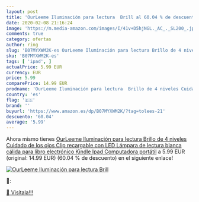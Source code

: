 ```yaml
---
layout: post
title: 'OurLeeme Iluminación para lectura  Brill al 60.04 % de descuento'
date: 2020-02-08 21:16:24
image: 'https://m.media-amazon.com/images/I/41v+D5hjNGL._AC_._SL200_.jpg'
comments: true
category: ofertas
author: ring
slug: 'B07MYXWM2K-es OurLeeme Iluminación para lectura Brillo de 4 niveles...'
sku: 'B07MYXWM2K-es'
tags: [ 'ipad', ]
actualPrice: 5.99 EUR
currency: EUR
price: 5.99
comparePrice: 14.99 EUR
prodname: 'OurLeeme Iluminación para lectura  Brillo de 4 niveles Cuidado de los ojos Clip recargable con LED  Lámpara de lectura blanca cálida para libro electrónico  Kindle  Ipad  Computadora portátil'
country: 'es'
flag: '🇪🇸'
brand: ''
buyurl: 'https://www.amazon.es/dp/B07MYXWM2K/?tag=tolees-21'
descuento: '60.04'
average: '5.99'
---
```


Ahora mismo tienes [OurLeeme Iluminación para lectura  Brillo de 4 niveles Cuidado de los ojos Clip recargable con LED  Lámpara de lectura blanca cálida para libro electrónico  Kindle  Ipad  Computadora portátil](https://www.amazon.es/dp/B07MYXWM2K/?tag=tolees-21) a 5.99 EUR (original: 14.99 EUR) (60.04 %  de descuento) en el siguiente enlace!

[![OurLeeme Iluminación para lectura  Brill](https://m.media-amazon.com/images/I/41v+D5hjNGL._AC_._SL200_.jpg)](https://www.amazon.es/dp/B07MYXWM2K/?tag=tolees-21)

🔎:


[🛒 Visítala!!!](https://www.amazon.es/dp/B07MYXWM2K/?tag=tolees-21)
